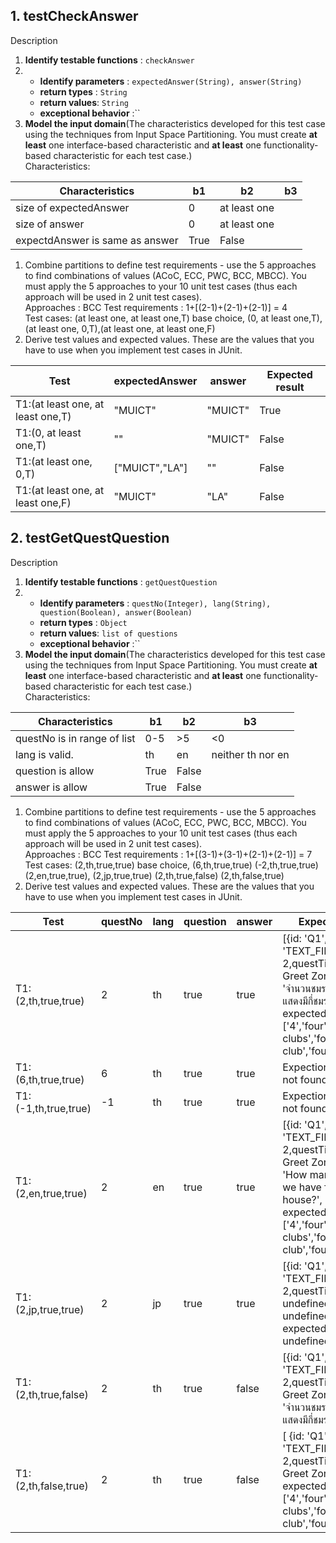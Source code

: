 ## 1. testCheckAnswer
Description
1. **Identify testable functions** : `checkAnswer`
2.
    - **Identify parameters** : `expectedAnswer(String), answer(String)`
    - **return types** : `String`
    - **return values**: `String`
    - **exceptional behavior** :``
3. **Model the input domain**(The characteristics developed for this test case using the techniques from Input Space Partitioning. You must create **at least** one interface-based characteristic and **at least** one functionality-based characteristic for each test case.)  
   Characteristics:

| Characteristics                 | b1   | b2           | b3  |
| ------------------------------- | ---- | ------------ | --- |
| size of expectedAnswer          | 0    | at least one |     |
| size of answer                  | 0    | at least one |     |
| expectdAnswer is same as answer | True | False        |     |
1. Combine partitions to define test requirements - use the 5 approaches to find combinations of values (ACoC, ECC, PWC, BCC, MBCC). You must apply the 5 approaches to your 10 unit test cases (thus each approach will be used in 2 unit test cases).  
   Approaches :   BCC
   Test requirements : 1+[(2-1)+(2-1)+(2-1)] = 4    
   Test cases: (at least one, at least one,T) base choice, (0, at least one,T),(at least one, 0,T),(at least one, at least one,F)
2. Derive test values and expected values. These are the
   values that you have to use when you implement test cases in JUnit.

| Test                              | expectedAnswer | answer  | Expected result |
| --------------------------------- | -------------- | ------- | --------------- |
| T1:(at least one, at least one,T) | "MUICT"        | "MUICT" | True            |
| T1:(0, at least one,T)            | ""             | "MUICT" | False           |
| T1:(at least one, 0,T)            | ["MUICT","LA"] | ""      | False           |
| T1:(at least one, at least one,F) | "MUICT"        | "LA"    | False           |

## 2. testGetQuestQuestion
Description
1. **Identify testable functions** : `getQuestQuestion`
2.
    - **Identify parameters** : `questNo(Integer), lang(String), question(Boolean), answer(Boolean)`
    - **return types** : `Object`
    - **return values**: `list of questions`
    - **exceptional behavior** :``
1. **Model the input domain**(The characteristics developed for this test case using the techniques from Input Space Partitioning. You must create **at least** one interface-based characteristic and **at least** one functionality-based characteristic for each test case.)  
   Characteristics:

| Characteristics             | b1   | b2    | b3                |
| --------------------------- | ---- | ----- | ----------------- |
| questNo is in range of list | 0-5  | >5    | <0                |
| lang is valid.              | th   | en    | neither th nor en |
| question is allow           | True | False |                   |
| answer is allow             | True | False |                   |
1. Combine partitions to define test requirements - use the 5 approaches to find combinations of values (ACoC, ECC, PWC, BCC, MBCC). You must apply the 5 approaches to your 10 unit test cases (thus each approach will be used in 2 unit test cases).  
   Approaches :   BCC
   Test requirements : 1+[(3-1)+(3-1)+(2-1)+(2-1)] = 7    
   Test cases: 
   (2,th,true,true) base choice,
   (6,th,true,true)
   (-2,th,true,true)
   (2,en,true,true), (2,jp,true,true)
   (2,th,true,false)
   (2,th,false,true)
2. Derive test values and expected values. These are the
   values that you have to use when you implement test cases in JUnit.

| Test                 | questNo | lang | question | answer | Expected result                                                                                                                                                                                                                |
| -------------------- | ------- | ---- | -------- | ------ | ------------------------------------------------------------------------------------------------------------------------------------------------------------------------------------------------------------------------------ |
| T1:(2,th,true,true)  | 2       | th   | true    | true  | [{id: 'Q1',type: 'TEXT_FIELD',questNo: 2,questTitle: 'Meet & Greet Zone',question: 'จำนวนชมรม (Club) ที่จัดแสดงมีกี่ชมรม', expectedAnswer: ['4','four','สี่','4 ชมรม','4 clubs','four clubs','4 club','four club',]} ]                  |
| T1:(6,th,true,true)  | 6       | th   | true    | true  | Expection "Question not found"                                                                                                                                                                                                 |
| T1:(-1,th,true,true) | -1      | th   | true    | true  | Expection "Question not found"                                                                                                                                                                                                 |
| T1:(2,en,true,true)  | 2       | en   | true    | true  | [{id: 'Q1',type: 'TEXT_FIELD',questNo: 2,questTitle: 'Meet & Greet Zone', question: 'How many clubs do we have for the open house?', expectedAnswer: ['4','four','สี่','4 ชมรม','4 clubs','four clubs','4 club','four club',]} ] |
| T1:(2,jp,true,true)  | 2       | jp   | true    | true  | [{id: 'Q1',type: 'TEXT_FIELD',questNo: 2,questTitle: undefined, question: undefined, expectedAnswer: undefined}  ]                                                                                                             |
| T1:(2,th,true,false) | 2       | th   | true     | false  | [{id: 'Q1',type: 'TEXT_FIELD',questNo: 2,questTitle: 'Meet & Greet Zone', question: 'จำนวนชมรม (Club) ที่จัดแสดงมีกี่ชมรม'}      ]                                                                                                    |
| T1:(2,th,false,true) | 2       | th   | true     | false  | [ {id: 'Q1',type: 'TEXT_FIELD',questNo: 2,questTitle: 'Meet & Greet Zone', expectedAnswer: ['4','four','สี่','4 ชมรม','4 clubs','four clubs','4 club','four club',],}                                                    ]       |

